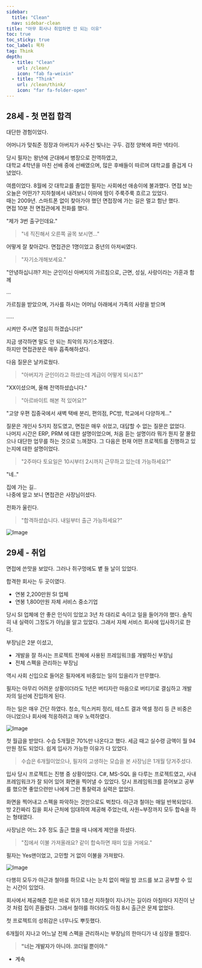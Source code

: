 ```yaml
---
sidebar:
  title: "Clean"
  nav: sidebar-clean
title: "아무 회사나 취업하면 안 되는 이유"
toc: true
toc_sticky: true
toc_label: 목차
tag: Think
depth: 
  - title: "Clean"
    url: /clean/
    icon: "fab fa-weixin"
  - title: "Think"
    url: /clean/think/
    icon: "far fa-folder-open"
---
```

## 28세 - 첫 면접 합격
대단한 경험이었다.  

어머니가 맞춰준 정장과 아버지가 사주신 빛나는 구두.
검정 양복에 파란 넥타이.  

당시 필자는 왕년에 군대에서 병장으로 전역하였고,  
대학교 4학년을 마친 선배 중에 선배였으며, 많은 후배들이 따르며 대학교를 즐겁게 다녔었다.  

여름이었다. 8월에 갓 대학교를 졸업한 필자는 사회에선 애송이에 불과했다. 면접 보는 오늘은 어떤가? 지하철에서 내려보니 이마에 땀이 주룩주룩 흐르고 있었다.  
때는 2009년. 스마트폰 없이 찾아가야 했던 면접장에 가는 길은 멀고 험난 했다.  
면접 10분 전 면접관에게 전화를 했다.  

"제가 3번 출구인데요."

> "네 직진해서 오른쪽 골목 보시면..."


어떻게 잘 찾아갔다. 면접관은 1명이었고 중년의 아저씨였다.  

> "자기소개해보세요."  

"안녕하십니까? 저는 군인이신 아버지의 가르침으로, 근면, 성실, 사랑이라는 가훈과 함께 

... 

가르침을 받았으며, 가사를 하시는 어머님 아래에서 가족의 사랑을 받으며 

.....

시켜만 주시면 열심히 하겠습니다!"

지금 생각하면 말도 안 되는 최악의 자기소개였다.  
하지만 면접관분은 매우 흡족해하셨다.  

다음 질문은 날카로웠다.

> "아버지가 군인이라고 하셨는데 계급이 어떻게 되시죠?"

"XX이셨으며, 올해 전역하셨습니다."

> "아르바이트 해본 적 있어요?"  

"고양 우편 집중국에서 새벽 택배 분리, 편의점, PC방, 학교에서 다양하게..."

질문은 개인사 5가지 정도였고, 면접은 매우 쉬었고, 대답할 수 없는 질문은 없었다.  
나머지 시간은 ERP, PRM 에 대한 설명이었으며, 처음 듣는 설명이라 뭐가 뭔지 잘 몰랐으나 대단한 업무를 하는 것으로 느껴졌다. 그 다음은 현재 어떤 프로젝트를 진행하고 있는지에 대한 설명이었다.

> "2주마다 토요일은 10시부터 2시까지 근무하고 있는데 가능하세요?"

"네.."

집에 가는 길..  
나중에 알고 보니 면접관은 사장님이셨다.  

전화가 울린다. 

> "합격하셨습니다. 내일부터 출근 가능하세요?"

![Image](https://drive.google.com/uc?export=view&id=1FFeJyeGcP2EfBXxlfrX1498ZfXkPKu9q)  


## 29세 - 취업
면접에 쓴맛을 보았다. 그러나 쥐구멍에도 볕 들 날이 있었다.

합격한 회사는 두 곳이였다.

- 연봉 2,200만원 SI 업체
- 연봉 1,800만원 자체 서비스 중소기업

당시 SI 업체에 안 좋은 인식이 있었고 3년 차 대리로 속이고 일을 들어가야 했다.
솔직히 내 실력이 그정도가 아님을 알고 있었다.
그래서 자체 서비스 회사에 입사하기로 한다.

부장님은 2분 이셨고, 
  * 개발을 잘 하시는 프로젝트 전체에 사용된 프레임워크를 개발하신 부장님
  * 전체 스펙을 관리하는 부장님  
  
역시 사회 신입으로 들어온 필자에게 비중있는 일이 있을리가 만무했다.  

필자는 아무리 어려운 상황이더라도 1년은 버티자란 마음으로 버티기로 결심하고 개발자의 일선에 진입하게 된다.  

하는 일은 매우 간단 하였다. 청소, 믹스커피 정리, 테스트 결과 엑셀 정리 등 큰 비중은 아니었으나 회사에 적응하려고 매우 노력하였다.  

![Image](https://drive.google.com/uc?export=view&id=1SZ9GwaoX9rzQNyqw8ZcxrtwMfLzzqcmT)  

첫 월급을 받았다. 수습 5개월은 70%만 나온다고 했다. 세금 때고 실수령 금액이 월 94만원 정도 되었다. 쉽게 입사가 가능한 이유가 다 있었다.

> 수습은 6개월이었으나, 필자의 고생하는 모습을 본 사장님은 1개월 당겨주셨다.

입사 당시 프로젝트는 진행 중 상황이었다.
C#, MS-SQL 을 다루는 프로젝트였고, 사내 프레임워크가 잘 되어 있어 화면을 찍어낼 수 있었다.
당시 프레임워크를 뜯어보고 공부를 했으면 좋았으련만 나에게 그런 통찰력과 실력은 없었다.

화면을 찍어내고 스펙을 파악하는 것만으로도 벅찼다.
야근과 철야는 매일 반복되었다.
방 2칸짜리 집을 회사 근처에 임대하여 제공해 주었는데, 사원~부장까지 모두 합숙을 하는 형태였다.  

사장님은 어느 2주 정도 출근 했을 때 나에게 제안을 하셨다.

> "집에서 이불 가져올래요? 같이 합숙하면 재미 있을 거에요."

필자는 Yes맨이었고, 고민할 거 없이 이불을 가져왔다.  

![Image](https://drive.google.com/uc?export=view&id=1rNsSKWSqlxwjUWdm9q02Z5VOiVK3eHM0)  

다행히 모두가 야근과 철야를 하므로 나는 눈치 없이 매일 밤 코드를 보고 공부할 수 있는 시간이 있었다.

회사에서 제공해준 집은 바로 위가 1호선 지하철이 지나가는 길이라 아침마다 지진이 난 것 처럼 집이 흔들렸다.
그래서 철야를 하더라도 아침 8시 출근은 문제 없었다.

첫 프로젝트의 성취감은 너무나도 뿌듯했다.

6개월이 지나고 어느날 전체 스펙을 관리하시는 부장님의 한마디가 내 심장을 찔렀다.

> **"너는 개발자가 아니야. 코더일 뿐이야."**

- 계속
